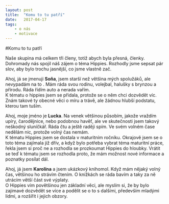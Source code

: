 ```yaml
---
layout: post
title:  "Komu to tu patří"
date:   2017-04-17
tags: 
    - o nás
    - motivace
---
```


#Komu to tu patří

Naše skupina má celkem tři členy, totiž abych byla přesná, členky. Dohromady nás spojil náš zájem o téma Hippies. Rozhodly jsme sepsat pár slov, aby bylo trochu jasnější, co jsme vlastně zač.

Ahoj, já se jmenuji **Soňa**, jsem starší než většina mých spolužáků, ale nevypadám na to . Mám ráda svou rodinu, volejbal, halušky s brynzou a přírodu. Ráda řídím auto a nerada vařím.  
K tématu o hippies jsem se přidala, protože se o něm chci dozvědět víc. Znám takové ty obecné věci o míru a trávě, ale žádnou hlubší podstatu, kterou tam tuším. 

Ahoj, moje jméno je **Lucka**. Na venek většinou působím, jakože vraždím upíry, čarodějnice, nebo podobnou havěť, ale ve skutečnosti jsem takový neškodný sluníčkář. Ráda čtu a ještě raději spím. Ve svém volném čase nedělám nic, protože volný čas nemám.  
K tématu Hippies jsem se dostala v maturitním ročníku. Okrajově jsem se o toto téma zajímala již dřív, a když bylo potřeba vybrat téma maturitní práce, řekla jsem si proč ne a rozhodla se prozkoumat Hippies do hloubky. Vrátit se teď k tématu jsem se rozhodla proto, že mám možnost nové informace a poznatky posílat dál.

Ahoj, já jsem **Karolína** a jsem ukázkový knihomol. Když mám nějaký volný čas, většinou ho strávím čtením. O knížkách se ráda bavím a taky za ně utrácím větší část své výplaty.  
O Hippies vím povětšinou jen základní věci, ale myslím si, že by bylo zajimavé dozvědět se více a podělit se o to s dalšími, především mladými lidmi, a rozšířit i jejich obzory.